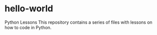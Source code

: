 # hello-world
Python Lessons
This repository contains a series of files with lessons on how to code in Python.
